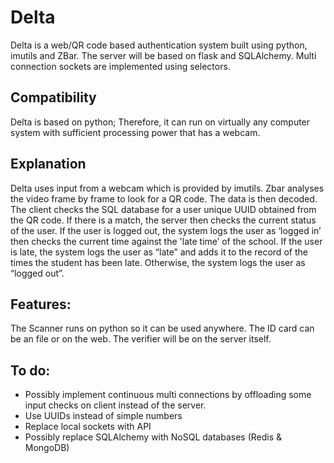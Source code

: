 # Delta
Delta is a web/QR code based authentication system built using python, imutils and ZBar. The server will be based on flask and SQLAlchemy. Multi connection sockets are implemented using selectors.

## Compatibility
Delta is based on python; Therefore, it can run on virtually any computer system with sufficient processing power that has a webcam.

## Explanation
Delta uses input from a webcam which is provided by imutils. Zbar analyses the video frame by frame to look for a QR code. The data is then decoded. The client checks the SQL database for a user unique UUID obtained from the QR code. If there is a match, the server then checks the current status of the user. If the user is logged out, the system logs the user as ‘logged in’ then checks the current time against the 'late time’ of the school. If the user is late, the system logs the user as “late” and adds it to the record of the times the student has been late. Otherwise, the system logs the user as “logged out”.

## Features:
The Scanner runs on python so it can be used anywhere.
The ID card can be an file or on the web.
The verifier will be on the server itself.

## To do:
- Possibly implement continuous multi connections by offloading some input checks on client instead of the server.
- Use UUIDs instead of simple numbers
- Replace local sockets with API
- Possibly replace SQLAlchemy with NoSQL databases (Redis & MongoDB)
